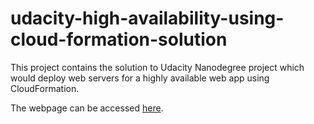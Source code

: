 # udacity-high-availability-using-cloud-formation-solution
This project contains the solution to Udacity Nanodegree project which would deploy web servers for a highly available web app using CloudFormation.

The webpage can be accessed [here](http://udaci-webap-1sartuh8qw4pi-1594253856.eu-central-1.elb.amazonaws.com/webpage/).
